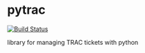 # pytrac

[![Build Status](https://travis-ci.org/Jimdo/pytrac.png?branch=initial)](https://travis-ci.org/Jimdo/pytrac)

library for managing TRAC tickets with python
